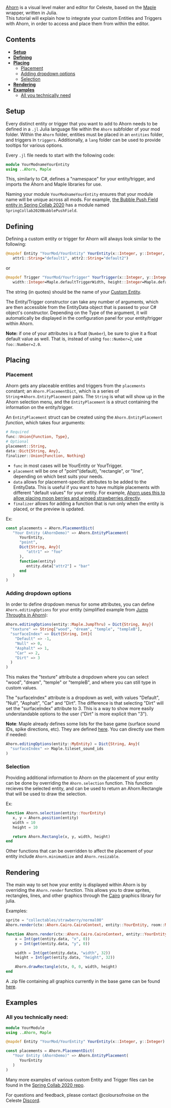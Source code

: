 [Ahorn](https://github.com/CelestialCartographers/Ahorn) is a visual level maker and editor for Celeste, based on the 
[Maple](https://github.com/CelestialCartographers/Maple) wrapper, written in Julia.  
This tutorial will explain how to integrate your custom Entities and Triggers with Ahorn, in order to access and place them from within the editor.

## Contents
- [**Setup**](https://github.com/EverestAPI/Resources/wiki/Adding-Custom-Objects-to-Ahorn#setup)
- [**Defining**](https://github.com/EverestAPI/Resources/wiki/Adding-Custom-Objects-to-Ahorn#defining)
- [**Placing**](https://github.com/EverestAPI/Resources/wiki/Adding-Custom-Objects-to-Ahorn#placing)
  - [Placement](https://github.com/EverestAPI/Resources/wiki/Adding-Custom-Objects-to-Ahorn#placement)
  - [Adding dropdown options](https://github.com/EverestAPI/Resources/wiki/Adding-Custom-Objects-to-Ahorn#adding-dropdown-options)
  - [Selection](https://github.com/EverestAPI/Resources/wiki/Adding-Custom-Objects-to-Ahorn#selection)
- [**Rendering**](https://github.com/EverestAPI/Resources/wiki/Adding-Custom-Objects-to-Ahorn#rendering)
- [**Examples**](https://github.com/EverestAPI/Resources/wiki/Adding-Custom-Objects-to-Ahorn#examples)
  - [All you technically need](https://github.com/EverestAPI/Resources/wiki/Adding-Custom-Objects-to-Ahorn#all-you-technically-need)

## Setup
Every distinct entity or trigger that you want to add to Ahorn needs to be defined in a `.jl` Julia language file within the `Ahorn` subfolder of your mod folder.
Within the `Ahorn` folder, entities must be placed in an `entities` folder, and triggers in `triggers`. Additionally, a `lang` folder can be used to provide tooltips for various options.

Every `.jl` file needs to start with the following code:
```julia
module YourModnameYourEntity
using ..Ahorn, Maple
```
This, similarly to C#, defines a "namespace" for your entity/trigger, and imports the Ahorn and Maple libraries for use.

Naming your module `YourModnameYourEntity` ensures that your module name will be unique across all mods. For example, [the Bubble Push Field entity in Spring Collab 2020](https://github.com/EverestAPI/SpringCollab2020/blob/master/Ahorn/entities/bubblePushField.jl) has a module named `SpringCollab2020BubblePushField`.

## Defining
Defining a custom entity or trigger for Ahorn will always look similar to the following:
```julia
@mapdef Entity "YourMod/YourEntity" YourEntity(x::Integer, y::Integer,
   attr1::String="default1", attr2::String="default2")
```
or
```julia
@mapdef Trigger "YourMod/YourTrigger" YourTrigger(x::Integer, y::Integer, 
   width::Integer=Maple.defaultTriggerWidth, height::Integer=Maple.defaultTriggerHeight)
```
The string (in quotes) should be the name of your [Custom Entity](https://github.com/EverestAPI/Resources/wiki/Your-First-Code-Mod#creating-custom-entities-and-triggers).

The Entity/Trigger constructor can take any number of arguments, which are then accessible from the EntityData object that is passed to your C# object's constructor.
Depending on the Type of the argument, it will automatically be displayed in the configuration panel for your entity/trigger within Ahorn.

**Note:** if one of your attributes is a float (`Number`), be sure to give it a float default value as well. That is, instead of using `foo::Number=2`, use `foo::Number=2.0`.

## Placing
### Placement
Ahorn gets any placeable entities and triggers from the `placements` constant; an `Ahorn.PlacementDict`, which is a series of `String`=>`Ahorn.EntityPlacement` pairs.
The `String` is what will show up in the Ahorn selection menu, and the `EntityPlacement` is a struct containing the information on the entity/trigger.

An `EntityPlacement` struct can be created using the `Ahorn.EntityPlacement` *function*, which takes four arguments:
```julia
# Required
func::Union{Function, Type},
# Optional
placement::String,
data::Dict{String, Any},
finalizer::Union{Function, Nothing}
```
- `func` in most cases will be YourEntity or YourTrigger.
- `placement` will be one of "point"(default), "rectangle", or "line", depending on which best suits your needs.  
- `data` allows for placement-specific attributes to be added to the EntityData. This is useful if you want to have multiple placements with different "default values" for your entity. For example, [Ahorn uses this to allow placing moon berries and winged strawberries directly](https://github.com/CelestialCartographers/Ahorn/blob/master/src/entities/strawberry.jl#L12).
- `finalizer` allows for adding a function that is run only when the entity is placed, or the preview is updated.

Ex:
```julia
const placements = Ahorn.PlacementDict(
   "Your Entity (AhornDemo)" => Ahorn.EntityPlacement(
      YourEntity,
      "point",
      Dict{String, Any}(
         "attr1" => "foo"
      ),
      function(entity)
         entity.data["attr2"] = "bar"
      end
   )
)
```

### Adding dropdown options
In order to define dropdown menus for some attributes, you can define `Ahorn.editingOptions` for your entity (simplified example from [Jump Throughs in Ahorn](https://github.com/CelestialCartographers/Ahorn/blob/master/src/entities/jumpthru.jl#L21)):
```julia
Ahorn.editingOptions(entity::Maple.JumpThru) = Dict{String, Any}(
  "texture" => String["wood", "dream", "temple", "templeB"],
  "surfaceIndex" => Dict{String, Int}(
    "Default" => -1,
    "Null" => 0,
    "Asphalt" => 1,
    "Car" => 2,
    "Dirt" => 3
  )
)
```

This makes the "texture" attribute a dropdown where you can select "wood", "dream", "temple" or "templeB", and where you can still type in custom values. 

The "surfaceIndex" attribute is a dropdown as well, with values "Default", "Null", "Asphalt", "Car" and "Dirt". The difference is that selecting "Dirt" will set the "surfaceIndex" attribute to 3. This is a way to show more easily understandable options to the user ("Dirt" is more explicit than "3").

**Note**: Maple already defines some lists for the base game (surface sound IDs, spike directions, etc). They are defined [here](https://github.com/CelestialCartographers/Maple/blob/master/src/enums.jl). You can directly use them if needed:
```julia
Ahorn.editingOptions(entity::MyEntity) = Dict{String, Any}(
  "surfaceIndex" => Maple.tileset_sound_ids
)
```

### Selection
Providing additional information to Ahorn on the placement of your entity can be done by overriding the `Ahorn.selection` function.
This function recieves the selected entity, and can be used to return an Ahorn.Rectangle that will be used to draw the selection.

Ex:
```julia
function Ahorn.selection(entity::YourEntity)
   x, y = Ahorn.position(entity)
   width = 10
   height = 10

   return Ahorn.Rectangle(x, y, width, height)
end
```

Other functions that can be overridden to affect the placement of your entity include `Ahorn.minimumSize` and `Ahorn.resizable`.

## Rendering
The main way to set how your entity is displayed within Ahorn is by overriding the `Ahorn.render` function.
This allows you to draw sprites, rectangles, lines, and other graphics through the 
[Cairo](https://github.com/JuliaGraphics/Cairo.jl) graphics library for julia.

Examples:
```julia
sprite = "collectables/strawberry/normal00"
Ahorn.render(ctx::Ahorn.Cairo.CairoContext, entity::YourEntity, room::Maple.Room) = Ahorn.drawSprite(ctx, sprite, 0,0)
```

```julia
function Ahorn.render(ctx::Ahorn.Cairo.CairoContext, entity::YourEntity, room::Maple.Room)
    x = Int(get(entity.data, "x", 0))
    y = Int(get(entity.data, "y", 0))

    width = Int(get(entity.data, "width", 32))
    height = Int(get(entity.data, "height", 32))

    Ahorn.drawRectangle(ctx, 0, 0, width, height)
end
```

A .zip file containing all graphics currently in the base game can be found [here](https://github.com/EverestAPI/Resources/wiki/Useful-links#dumped-graphics).


## Examples
### All you technically need:
```julia
module YourModule
using ..Ahorn, Maple

@mapdef Entity "YourMod/YourEntity" YourEntity(x::Integer, y::Integer)

const placements = Ahorn.PlacementDict(
   "Your Entity (AhornDemo)" => Ahorn.EntityPlacement(
      YourEntity
   )
)
```

Many more examples of various custom Entity and Trigger files can be found in the [Spring Collab 2020 repo](https://github.com/EverestAPI/SpringCollab2020/tree/master/Ahorn).

For questions and feedback, please contact @coloursofnoise on the Celeste [Discord](https://discord.gg/6qjaePQ).